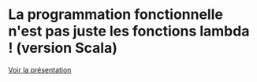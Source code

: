 La programmation fonctionnelle n'est pas juste les fonctions lambda ! (version Scala)
=====================================================================================

[Voir la présentation](https://dsferruzza.github.io/conf-programmation-fonctionnelle-en-scala)

